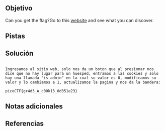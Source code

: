 

## Objetivo
Can you get the flag?Go to this [website](http://saturn.picoctf.net:59858/) and see what you can discover.
## Pistas

## Solución

```

Ingresamos al sitio web, solo nos da un boton que al presionar nos dice que no hay lugar para un huesped, entramos a las cookies y solo hay una llamada "is admin" en la cual su valor es 0, modificamos su valor y lo cambiamos a 1, actualizamos la pagina y nos da la bandera:

picoCTF{gr4d3_A_c00k13_0d351e23}
```

## Notas adicionales

## Referencias